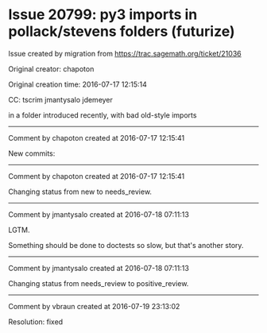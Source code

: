 # Issue 20799: py3 imports in pollack/stevens folders (futurize)

Issue created by migration from https://trac.sagemath.org/ticket/21036

Original creator: chapoton

Original creation time: 2016-07-17 12:15:14

CC:  tscrim jmantysalo jdemeyer

in a folder introduced recently, with bad old-style imports


---

Comment by chapoton created at 2016-07-17 12:15:41

New commits:


---

Comment by chapoton created at 2016-07-17 12:15:41

Changing status from new to needs_review.


---

Comment by jmantysalo created at 2016-07-18 07:11:13

LGTM.

Something should be done to doctests so slow, but that's another story.


---

Comment by jmantysalo created at 2016-07-18 07:11:13

Changing status from needs_review to positive_review.


---

Comment by vbraun created at 2016-07-19 23:13:02

Resolution: fixed
